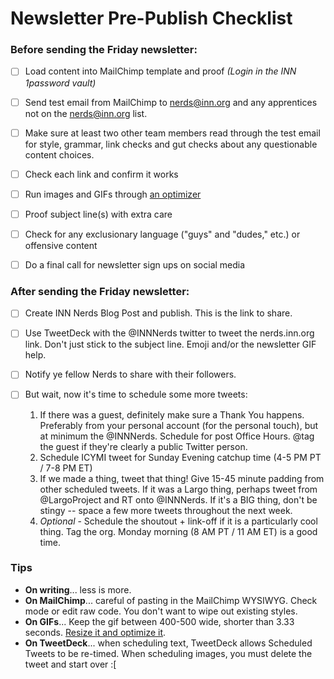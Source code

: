 # Newsletter Pre-Publish Checklist

### Before sending the Friday newsletter:

- [ ] Load content into MailChimp template and proof *(Login in the INN 1password vault)*

- [ ] Send test email from MailChimp to [nerds@inn.org](mailto:nerds@inn.org) and any apprentices not on the nerds@inn.org list.

- [ ] Make sure at least two other team members read through the test email for style, grammar, link checks and gut checks about any questionable content choices.

- [ ] Check each link and confirm it works

- [ ] Run images and GIFs through [an optimizer](http://ezgif.com/optimize)

- [ ] Proof subject line(s) with extra care

- [ ] Check for any exclusionary language ("guys" and "dudes," etc.) or offensive content

- [ ] Do a final call for newsletter sign ups on social media

### After sending the Friday newsletter:

- [ ] Create INN Nerds Blog Post and publish. This is the link to share.

- [ ] Use TweetDeck with the @INNNerds twitter to tweet the nerds.inn.org link. Don't just stick to the subject line. Emoji and/or the newsletter GIF help.

- [ ] Notify ye fellow Nerds to share with their followers.

- [ ] But wait, now it's time to schedule some more tweets:
  1. If there was a guest, definitely make sure a Thank You happens. Preferably from your personal account (for the personal touch), but at minimum the @INNNerds. Schedule for post Office Hours. @tag the guest if they're clearly a public Twitter person.
  2. Schedule ICYMI tweet for Sunday Evening catchup time (4-5 PM PT / 7-8 PM ET)
  3. If we made a thing, tweet that thing! Give 15-45 minute padding from other scheduled tweets. If it was a Largo thing, perhaps tweet from @LargoProject and RT onto @INNNerds. If it's a BIG thing, don't be stingy -- space a few more tweets throughout the next week.
  4. *Optional* - Schedule the shoutout + link-off if it is a particularly cool thing. Tag the org. Monday morning (8 AM PT / 11 AM ET) is a good time.


### Tips
- **On writing**... less is more.
- **On MailChimp**... careful of pasting in the MailChimp WYSIWYG. Check mode or edit raw code. You don't want to wipe out existing styles.
- **On GIFs**... Keep the gif between 400-500 wide, shorter than 3.33 seconds. [Resize it and optimize it](http://ezgif.com/optimize).
- **On TweetDeck**... when scheduling text, TweetDeck allows Scheduled Tweets to be re-timed. When scheduling images, you must delete the tweet and start over :[
